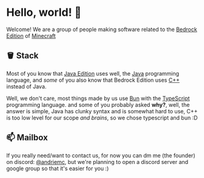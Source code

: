 # Hello, world! 👋
Welcome! We are a group of people making software related to the [Bedrock Edition](https://minecraft.wiki/w/Bedrock_Edition) of [Minecraft](https://minecraft.wiki/w/Minecraft)

## 🪣 Stack

Most of you know that [Java Edition](https://minecraft.wiki/w/Java_Edition) uses well, the [Java](https://en.wikipedia.org/wiki/Java_(programming_language)) programming language,
and *some* of you also know that Bedrock Edition uses [C++](https://en.wikipedia.org/wiki/C%2B%2B) instead of Java.

Well, we don't care, most things made by us use [Bun](https://bun.sh/) with the [TypeScript](https://www.typescriptlang.org/) programming language. and some of you probably asked **why?**,
well, the answer is simple, Java has clunky syntax and is somewhat hard to use, C++ is too low level for our scope *and brains*, so we chose typescript and bun :D

## 📫 Mailbox

If you really need/want to contact us, for now you can dm me (the founder) on discord: [@andriemc](https://discord.com/users/662912619975278592),
but we're planning to open a discord server and google group so that it's easier for you :)
